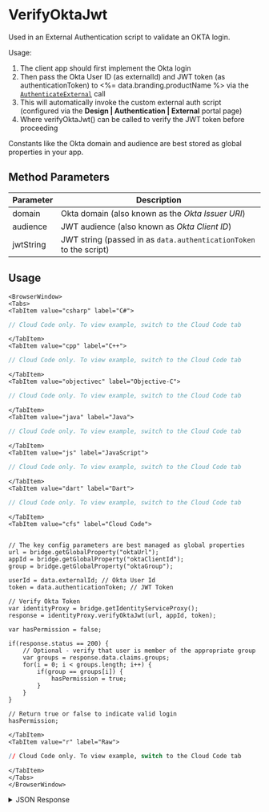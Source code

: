 # VerifyOktaJwt

Used in an External Authentication script to validate an OKTA login. 

Usage:

1. The client app should first implement the Okta login
2. Then pass the Okta User ID (as externalId) and JWT token (as authenticationToken) to <%= data.branding.productName %> via the [<code>AuthenticateExternal</code>](/api/capi/authentication/authenticateexternal) call
3. This will automatically invoke the custom external auth script (configured via the **Design | Authentication | External** portal page)
4. Where verifyOktaJwt() can be called to verify the JWT token before proceeding



Constants like the Okta domain and audience are best stored as global properties in your app.

<PartialServop service_name="identity" operation_name="VERIFY_OKTA_JWT" />

## Method Parameters
Parameter | Description
--------- | -----------
domain | Okta domain (also known as the *Okta Issuer URI*)
audience | JWT audience (also known as *Okta Client ID*)
jwtString | JWT string (passed in as `data.authenticationToken` to the script)

## Usage

```mdx-code-block
<BrowserWindow>
<Tabs>
<TabItem value="csharp" label="C#">
```

```csharp
// Cloud Code only. To view example, switch to the Cloud Code tab
```

```mdx-code-block
</TabItem>
<TabItem value="cpp" label="C++">
```

```cpp
// Cloud Code only. To view example, switch to the Cloud Code tab
```

```mdx-code-block
</TabItem>
<TabItem value="objectivec" label="Objective-C">
```

```objectivec
// Cloud Code only. To view example, switch to the Cloud Code tab
```

```mdx-code-block
</TabItem>
<TabItem value="java" label="Java">
```

```java
// Cloud Code only. To view example, switch to the Cloud Code tab
```

```mdx-code-block
</TabItem>
<TabItem value="js" label="JavaScript">
```

```javascript
// Cloud Code only. To view example, switch to the Cloud Code tab
```

```mdx-code-block
</TabItem>
<TabItem value="dart" label="Dart">
```

```dart
// Cloud Code only. To view example, switch to the Cloud Code tab
```

```mdx-code-block
</TabItem>
<TabItem value="cfs" label="Cloud Code">
```

```cfscript

// The key config parameters are best managed as global properties
url = bridge.getGlobalProperty("oktaUrl");
appId = bridge.getGlobalProperty("oktaClientId");
group = bridge.getGlobalProperty("oktaGroup"); 

userId = data.externalId; // Okta User Id
token = data.authenticationToken; // JWT Token

// Verify Okta Token
var identityProxy = bridge.getIdentityServiceProxy();
response = identityProxy.verifyOktaJwt(url, appId, token);

var hasPermission = false;

if(response.status == 200) {
    // Optional - verify that user is member of the appropriate group
    var groups = response.data.claims.groups;
    for(i = 0; i < groups.length; i++) {
        if(group == groups[i]) {
            hasPermission = true;
        }
    }
}

// Return true or false to indicate valid login
hasPermission;
```

```mdx-code-block
</TabItem>
<TabItem value="r" label="Raw">
```

```r
// Cloud Code only. To view example, switch to the Cloud Code tab
```

```mdx-code-block
</TabItem>
</Tabs>
</BrowserWindow>
```

<details>
<summary>JSON Response</summary>

```json
{
  "data": {
    "claims": {
      "sub": "00u1caz4q626WtuOc555",
      "name": "John Snow",
      "email": "johns@xxx.com",
      "ver": 1,
      "iss": "https://dev-5555555.okta.com/oauth2/default",
      "aud": "0oa1k21u00qBbTwaz555",
      "iat": 1573052062,
      "exp": 1573055662,
      "jti": "ID.HntoaUAOrMR4XXXswVCAV8Vi2eU_gplsbx4xgW4BhgM",
      "amr": [
        "pwd"
      ],
      "idp": "00o1caT4n2FS01065357",
      "nonce": "a81b30479be55fe98fda915525acf2da",
      "preferred_username": "johns@xxx.com",
      "auth_time": 1573052055,
      "at_hash": "n_bRbPka--WLaLKWEKEDUZXXXXXX",
      "groups": [
        "Everyone",
        "BrainCloudUsers"
      ]
    },
    "issuedAt": 1573052067000,
    "expiresAt": 1573055667000
  },
  "status": 200
}
```
</details>

